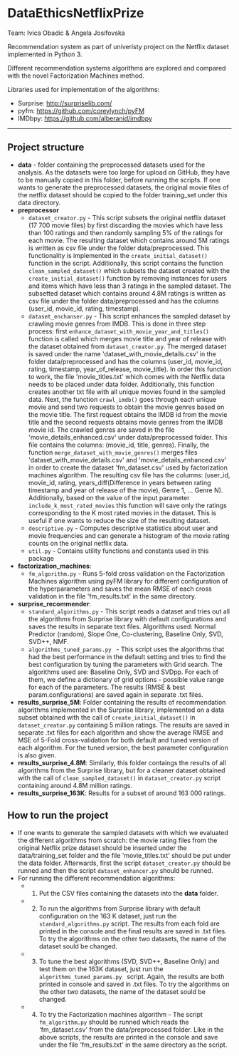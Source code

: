 # DataEthicsNetflixPrize

Team: Ivica Obadic & Angela Josifovska

Recommendation system as part of univeristy project on the Netflix dataset implemented in Python 3. 

Different recommendation systems algorithms are explored and compared with the novel Factorization Machines method. 

Libraries used for implementation of the algorithms:
* Surprise: http://surpriselib.com/
* pyfm: https://github.com/coreylynch/pyFM
* IMDbpy: https://github.com/alberanid/imdbpy

------------------------------

## Project structure
* **data** - folder containing the preprocessed datasets used for the analysis. As the datasets were too large for upload on GitHub, they have to be manually copied in this folder, before running the scripts. If one wants to generate the preprocessed datasets, the original movie files of the netflix dataset should be copied to the folder training_set under this data directory.
* **preprocessor**
    * ```dataset_creator.py``` - This script subsets the original netflix dataset (17 700 movie files) by first discarding the movies which have less than 100 ratings and then randomly sampling 5% of the ratings for each movie. The resulting dataset which contains around 5M ratings is written as csv file under the folder data/preprocessed. This functionality is implemented in the ```create_initial_dataset()``` function in the script.
Additionally, this script contains the function ```clean_sampled_dataset()``` which subsets the dataset created with the ```create_initial_dataset()``` function by removing instances for users and items which have less than 3 ratings in the sampled dataset. The subsetted dataset which contains around 4.8M ratings is written as csv file under the folder data/preprocessed and has the columns (user_id, movie_id, rating, timestamp).
    * ```dataset_enchanser.py``` - This script enhances the sampled dataset by crawling movie genres from IMDB. This is done in three step process: first  ```enhance_dataset_with_movie_year_and_titles()``` function is called which merges movie title and year of release with the dataset obtained from ```dataset_creator.py```. The merged dataset is saved under the name 'dataset_with_movie_details.csv' in the folder data/preprocessed and has the columns (user_id, movie_id, rating, timestamp, year_of_release, movie_title). In order this function to work, the file 'movie_titles.txt' which comes with the Netflix data needs to be placed under data folder. Additionally, this function creates another txt file with all unique movies found in the sampled data. Next, the function ```crawl_imdb()``` goes through each unique movie and send two requests to obtain the movie genres based on the movie title. The first request obtains the IMDB id from the movie title and the second requests obtains movie genres from the IMDB movie id. The crawled genres are saved in the file 'movie_details_enhanced.csv' under data/preprocessed folder. This file contains the columns: (movie_id, title, genres). 
Finally, the function ```merge_dataset_with_movie_genres()``` merges files 'dataset_with_movie_details.csv' and 'movie_details_enhanced.csv' in order to create the dataset 'fm_dataset.csv' used by factorization machines algorithm. The resulting csv file has the columns: (user_id, movie_id, rating, years_diff(Difference in years between rating timestamp and year of release of the movie), Genre 1, ... Genre N). Additionally, based on the value of the input parameter ```include_k_most_rated_movies``` this function will save only the ratings corresponding to the K most rated movies in the dataset. This is useful if one wants to reduce the size of the resulting dataset.
    * ```descriptive.py``` - Computes descriptive statistics about user and movie frequencies and can generate a histogram of the movie rating counts on the original netflix data.
    * ```util.py``` - Contains utility functions and constants used in this package
* **factorization_machines**:
    * ```fm_algorithm.py``` - Runs 5-fold cross validation on the Factorization Machines algorithm using pyFM library for different configuration of the hyperparameters and saves the mean RMSE of each cross validation in the file 'fm_results.txt' in the same directory.
* **surprise_recommender**:
    * ```standard_algorithms.py``` - This script reads a dataset and tries out all the algorithms from Surprise library with default configurations and saves the results in separate text files. Algorithms used: Normal Predictor (random), Slope One, Co-clustering, Baseline Only, SVD, SVD++, NMF.
    * ```algorithms_tuned_params.py ``` - This script uses the algorithms that had the best performance in the default setting and tries to find the best configuration by tuning the parameters with Grid search. The algorithms used are: Baseline Only, SVD and SVDpp. For each of them, we define a dictionary of grid options - possible value range for each of the parameters. The results (RMSE & best param.configurations) are saved again in separate .txt files.
* **results_surprise_5M**: Folder containing the results of recommendation algorithms implemented in the Surprise library, implemented on a data subset obtained with the call of ```create_initial_dataset()``` in ```dataset_creator.py``` containing 5 million ratings. The results are saved in separate .txt files for each algorithm and show the average RMSE and MSE of 5-Fold cross-validation for both default and tuned version of each algorithm. For the tuned version, the best parameter configuration is also given.
* **results_surprise_4.8M**: Similarly, this folder contaings the results of all algorithms from the Surprise library, but for a cleaner dataset obtained with the call of ```clean_sampled_dataset()``` in ```dataset_creator.py``` script containing around 4.8M million ratings.
* **results_surprise_163K**: Results for a subset of around 163 000 ratings.

## How to run the project
* If one wants to generate the sampled datasets with which we evaluated the different algorithms from scratch: the movie rating files from the original Netflix prize dataset should be inserted under the data/training_set folder and the file 'movie_titles.txt' should be put under the data folder. Afterwards, first the script ```dataset_creator.py``` should be runned and then the script ```dataset_enhancer.py``` should be runned.
* For running the different recommendation algorithms:
   * 1. Put the CSV files containing the datasets into the **data** folder.
   * 2. To run the algorithms from Surprise library with default configuration on the 163 K dataset, just run the ```standard_algorithms.py``` script. The results from each fold are printed in the console and the final results are saved in .txt files. To try the algorithms on the other two datasets, the name of the dataset sould be changed.
   * 3. To tune the best algorithms (SVD, SVD++, Baseline Only) and test them on the 163K dataset, just run the  ```algorithms_tuned_params.py ``` script. Again, the results are both printed in console and saved in .txt files. To try the algorithms on the other two datasets, the name of the dataset sould be changed.
   * 4. To try the Factorization machines algorithm - The script ```fm_algorithm.py``` should be runned which reads the 'fm_dataset.csv' from the data/preprocessed folder. Like in the above scripts, the results are printed in the console and save under the file 'fm_results.txt' in the same directory as the script.
